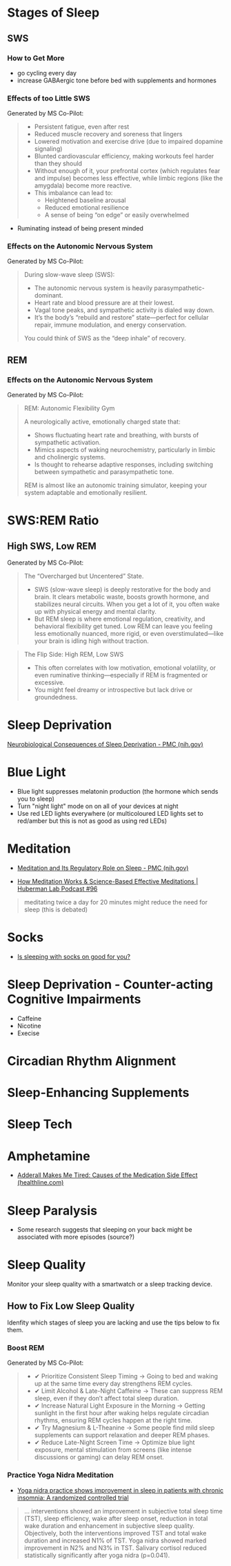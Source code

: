 # Stages of Sleep
## SWS
### How to Get More
- go cycling every day
- increase GABAergic tone before bed with supplements and hormones

### Effects of too Little SWS
Generated by MS Co-Pilot:
> - Persistent fatigue, even after rest
> - Reduced muscle recovery and soreness that lingers
> - Lowered motivation and exercise drive (due to impaired dopamine signaling)
> - Blunted cardiovascular efficiency, making workouts feel harder than they should
> - Without enough of it, your prefrontal cortex (which regulates fear and impulse) becomes less effective, while limbic regions (like the amygdala) become more reactive.
> - This imbalance can lead to:
>     - Heightened baseline arousal
>     - Reduced emotional resilience
>     - A sense of being “on edge” or easily overwhelmed

- Ruminating instead of being present minded

### Effects on the Autonomic Nervous System
Generated by MS Co-Pilot:
> During slow-wave sleep (SWS):
> - The autonomic nervous system is heavily parasympathetic-dominant.
> - Heart rate and blood pressure are at their lowest.
> - Vagal tone peaks, and sympathetic activity is dialed way down.
> - It’s the body’s “rebuild and restore” state—perfect for cellular repair, immune modulation, and energy conservation.
> 
> You could think of SWS as the “deep inhale” of recovery.

## REM
### Effects on the Autonomic Nervous System
Generated by MS Co-Pilot:
> REM: Autonomic Flexibility Gym
>
> A neurologically active, emotionally charged state that:
> - Shows fluctuating heart rate and breathing, with bursts of sympathetic activation.
> - Mimics aspects of waking neurochemistry, particularly in limbic and cholinergic systems.
> - Is thought to rehearse adaptive responses, including switching between sympathetic and parasympathetic tone.
>
> REM is almost like an autonomic training simulator, keeping your system adaptable and emotionally resilient.

# SWS:REM Ratio
## High SWS, Low REM
Generated by MS Co-Pilot:
> The “Overcharged but Uncentered” State.
> - SWS (slow-wave sleep) is deeply restorative for the body and brain. It clears metabolic waste, boosts growth hormone, and stabilizes neural circuits. When you get a lot of it, you often wake up with physical energy and mental clarity.
> - But REM sleep is where emotional regulation, creativity, and behavioral flexibility get tuned. Low REM can leave you feeling less emotionally nuanced, more rigid, or even overstimulated—like your brain is idling high without traction.

> The Flip Side: High REM, Low SWS
> - This often correlates with low motivation, emotional volatility, or even ruminative thinking—especially if REM is fragmented or excessive.
> - You might feel dreamy or introspective but lack drive or groundedness.

# Sleep Deprivation
[Neurobiological Consequences of Sleep Deprivation - PMC (nih.gov)](https://www.ncbi.nlm.nih.gov/pmc/articles/PMC3648777/)

# Blue Light
- Blue light suppresses melatonin production (the hormone which sends you to sleep)
- Turn "night light" mode on on all of your devices at night
- Use red LED lights everywhere (or multicoloured LED lights set to red/amber but this is not as good as using red LEDs)

# Meditation

- [Meditation and Its Regulatory Role on Sleep - PMC (nih.gov)](https://www.ncbi.nlm.nih.gov/pmc/articles/PMC3328970/)

- [How Meditation Works & Science-Based Effective Meditations | Huberman Lab Podcast #96](https://www.youtube.com/watch?v=wTBSGgbIvsY)
> meditating twice a day for 20 minutes might reduce the need for sleep (this is debated)

# Socks
- [Is sleeping with socks on good for you?](https://www.medicalnewstoday.com/articles/321125)

# Sleep Deprivation - Counter-acting Cognitive Impairments

- Caffeine
- Nicotine
- Execise

# Circadian Rhythm Alignment
# Sleep-Enhancing Supplements
# Sleep Tech

# Amphetamine

- [Adderall Makes Me Tired: Causes of the Medication Side Effect (healthline.com)](https://www.healthline.com/health/adderall-makes-me-tired#adderall-crash)

# Sleep Paralysis

- Some research suggests that sleeping on your back might be associated with more episodes (source?)

# Sleep Quality
Monitor your sleep quality with a smartwatch or a sleep tracking device.

## How to Fix Low Sleep Quality
Idenfity which stages of sleep you are lacking and use the tips below to fix them.

### Boost REM

Generated by MS Co-Pilot:
> - ✔ Prioritize Consistent Sleep Timing → Going to bed and waking up at the same time every day strengthens REM cycles. 
> - ✔ Limit Alcohol & Late-Night Caffeine → These can suppress REM sleep, even if they don’t affect total sleep duration. 
> - ✔ Increase Natural Light Exposure in the Morning → Getting sunlight in the first hour after waking helps regulate circadian rhythms, ensuring REM cycles happen at the right time. 
> - ✔ Try Magnesium & L-Theanine → Some people find mild sleep supplements can support relaxation and deeper REM phases. 
> - ✔ Reduce Late-Night Screen Time → Optimize blue light exposure, mental stimulation from screens (like intense discussions or gaming) can delay REM onset.

### Practice Yoga Nidra Meditation
- [Yoga nidra practice shows improvement in sleep in patients with chronic insomnia: A randomized controlled trial](https://nmji.in/yoga-nidra-practice-shows-improvement-in-sleep-in-patients-with-chronic-insomnia-a-randomized-controlled-trial/)
> ... interventions showed an improvement in subjective total sleep time (TST), sleep efficiency, wake after sleep onset, reduction in total wake duration and enhancement in subjective sleep quality. Objectively, both the interventions improved TST and total wake duration and increased N1% of TST. Yoga nidra showed marked improvement in N2% and N3% in TST. Salivary cortisol reduced statistically significantly after yoga nidra (p=0.041).
